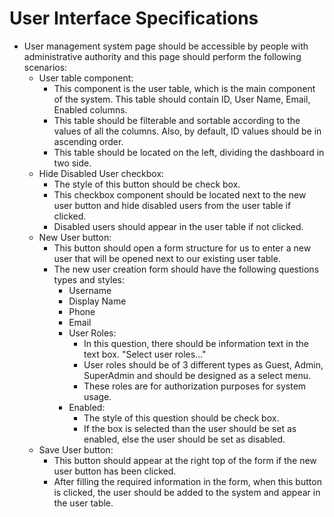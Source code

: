 # User Interface Specifications

- User management system page should be accessible by people with administrative authority and this page should perform the following scenarios:
  - User table component:
    - This component is the user table, which is the main component of the system. This table should contain ID, User Name, Email, Enabled columns.
    - This table should be filterable and sortable according to the values of all the columns. Also, by default, ID values should be in ascending order.
    - This table should be located on the left, dividing the dashboard in two side.
   - Hide Disabled User checkbox:
     - The style of this button should be check box.
     - This checkbox component should be located next to the new user button and hide disabled users from the user table  if clicked.
     - Disabled users should appear in the user table if not clicked.
  - New User button:
    - This button should open a form structure for us to enter a new user that will be opened next to our existing user table.
    - The new user creation form should have the following questions types and styles:
       - Username 
       - Display Name
       - Phone
       - Email
       - User Roles:
          - In this question, there should be information text in the text box. "Select user roles..."
          - User roles should be of 3 different types as Guest, Admin, SuperAdmin and should be designed as a select menu.
          - These roles are for authorization purposes for system usage.
       - Enabled:
          - The style of this question should be check box.
          - If the box is selected than the user should be set as enabled, else the user should be set as disabled.
   - Save User button:
      - This button should appear at the right top of the form if the new user button has been clicked.
      - After filling the required information in the form, when this button is clicked, the user should be added to the system and appear in the user table.
